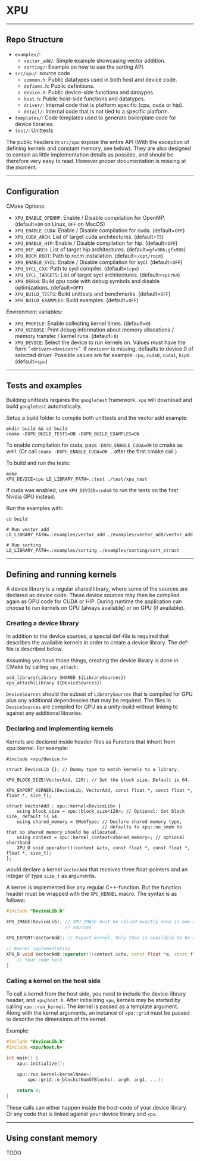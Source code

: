 # XPU

---

## Repo Structure

- `examples/`:
    - `vector_add/`: Simple example showcasing vector addition.
    - `sorting/`: Example on how to use the sorting API.
- `src/xpu/`: source code
    - `common.h`: Public datatypes used in both host and device code.
    - `defines.h`: Public definitions.
    - `device.h`: Public device-side functions and dataypes.
    - `host.h`: Public host-side functions and datatypes.
    - `driver/`: Internal code that is platform specific (cpu, cuda or hip).
    - `detail/`: Internal code that is not tied to a specific platform.
- `templates/`: Code templates used to generate boilerplate code for device libraries.
- `test/`: Unittests

The public headers in `src/xpu` expose the entire API (With the exception of defining kernels and constant memory, see below). They are also designed to contain as little implementation details as possible, and should be therefore very easy to read. However proper documentation is missing at the moment.

---

## Configuration

CMake Options:

- `XPU_ENABLE_OPENMP`: Enable / Disable compilation for OpenMP. (default=`ON` on Linux, `OFF` on MacOS)
- `XPU_ENABLE_CUDA`: Enable / Disable compilation for cuda. (default=`OFF`)
- `XPU_CUDA_ARCH`: List of target cuda architectures. (default=`75`)
- `XPU_ENABLE_HIP`: Enable / Disable compilation for hip. (default=`OFF`)
- `XPU_HIP_ARCH`: List of target hip architectures. (default=`gfx906;gfx908`)
- `XPU_ROCM_ROOT`: Path to rocm installation. (default=`/opt/rocm`)
- `XPU_ENABLE_SYCL`: Enable / Disable compilation for sycl. (default=`OFF`)
- `XPU_SYCL_CXX`: Path to sycl compiler. (default=`icpx`)
- `XPU_SYCL_TARGETS`: List of target sycl architectures. (default=`spir64`)
- `XPU_DEBUG`: Build gpu code with debug symbols and disable optimizations. (default=`OFF`)
- `XPU_BUILD_TESTS`: Build unittests and benchmarks. (default=`OFF`)
- `XPU_BUILD_EXAMPLES`: Build examples. (default=`OFF`)

Environment variables:

- `XPU_PROFILE`: Enable collecting kernel times. (default=`0`)
- `XPU_VERBOSE`: Print debug information about memory allocations / memory transfer / kernel runs. (default=`0`)
- `XPU_DEVICE`: Select the device to run kernels on. Values must have the form "`<driver><devicenr>`".  If `devicenr` is missing, defaults to device 0 of selected driver. Possible values are for example: `cpu`, `cuda0`, `cuda1`, `hip0`. (default=`cpu`)

---

## Tests and examples

Building unittests requires the `googletest` framework. `xpu` will download and build `googletest` automatically.

Setup a build folder to compile both unittests and the vector add example:
```
mkdir build && cd build
cmake -DXPU_BUILD_TESTS=ON -DXPU_BUILD_EXAMPLES=ON ..
```
To enable compilation for cuda, pass `-DXPU_ENABLE_CUDA=ON` to cmake as well. (Or call `cmake -DXPU_ENABLE_CUDA=ON .` after the first cmake call.)

To build and run the tests:
```
make
XPU_DEVICE=cpu LD_LIBRARY_PATH=.:test ./test/xpu_test
```
If cuda was enabled, use `XPU_DEVICE=cuda0` to run the tests on the first Nvidia GPU instead.

Run the examples with:
```
cd build

# Run vector add
LD_LIBRARY_PATH=.:examples/vector_add ./examples/vector_add/vector_add

# Run sorting
LD_LIBRARY_PATH=.:examples/sorting ./examples/sorting/sort_struct
```

---

## Defining and running kernels

A device library is a regular shared library, where some of the sources are declared as device code. These device sources may then be compiled again as GPU code for CUDA or HIP. During runtime the application can choose to run kernels on CPU (always available) or on GPU (if available).

### Creating a device library

In addition to the device sources, a special def-file is required that describes the available kernels in order to create a device library. The def-file is described below.

Assuming you have those things, creating the device library is done in CMake by calling `xpu_attach`:
```
add_library(Library SHARED ${LibrarySources})
xpu_attach(Library ${DeviceSources})
```
`DeviceSources` should the subset of `LibrarySources` that is compiled for GPU plus any additional dependencies that may be required. The files in `DeviceSources` are compiled for GPU as a unity-build without linking to against any additional libraries.

### Declaring and implementing kernels

Kernels are declared inside header-files as Functors that inherit from xpu::kernel.
For example:
```
#include <xpu/device.h>

struct DeviceLib {}; // Dummy type to match kernels to a library.

XPU_BLOCK_SIZE(VectorAdd, 128); // Set the block size. Default is 64.

XPU_EXPORT_KERNERL(DeviceLib, VectorAdd, const float *, const float *, float *, size_t);

struct VectorAdd : xpu::kernel<DeviceLib> {
    using block_size = xpu::block_size<128>; // Optional: Set block size, default is 64.
    using shared_memory = SMemType; // Declare shared memory type,
                                    // defaults to xpu::no_smem to that no shared memory should be allocated.
    using context = xpu::kernel_context<shared_memory>; // optional shorthand
    XPU_D void operator()(context &ctx, const float *, const float *, float *, size_t);
};

```
would declare a kernel `VectorAdd` that receives three float-pointers and an integer of type `size_t` as arguments.

A kernel is implemented like any regular C++-function. But the function header must be wrapped with the `XPU_KERNEL` macro. The syntax is as follows:
```c++
#include "DeviceLib.h"

XPU_IMAGE(DeviceLib); // XPU_IMAGE must be called exactly once in one of device
                      // sources

XPU_EXPORT(VectorAdd); // Export kernel. Only then is available to be called via xpu::run_kernel in host code.

// Kernel implementation
XPU_D void VectorAdd::operator()(context &ctx, const float *a, const float *b, float *c, size_t n) {
    // Your code here
}
```

### Calling a kernel on the host side

To call a kernel from the host side, you need to include the device-library header, and
`xpu/host.h`. After initializing `xpu`, kernels may be started by calling `xpu::run_kernel`. The kernel is passed as a template argument. Along with the kernel arguments, an instance of `xpu::grid` must be passed to describe the dimensions of the kernel.

Example:
```c++
#include "deviceLib.h"
#include <xpu/host.h>

int main() {
    xpu::initialize();

    xpu::run_kernel<kernelName>(
        xpu::grid::n_blocks(NumOfBlocks), arg0, arg1, ...);

    return 0;
}
```

These calls can either happen inside the host-code of your device library. Or any code that is linked against your device library and `xpu`.

---

## Using constant memory

TODO
